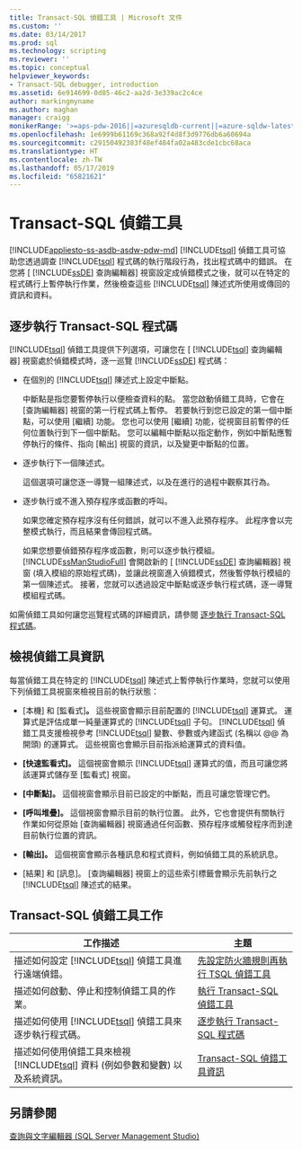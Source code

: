 ```yaml
---
title: Transact-SQL 偵錯工具 | Microsoft 文件
ms.custom: ''
ms.date: 03/14/2017
ms.prod: sql
ms.technology: scripting
ms.reviewer: ''
ms.topic: conceptual
helpviewer_keywords:
- Transact-SQL debugger, introduction
ms.assetid: 6e914699-0d85-46c2-aa2d-3e339ac2c4ce
author: markingmyname
ms.author: maghan
manager: craigg
monikerRange: '>=aps-pdw-2016||=azuresqldb-current||=azure-sqldw-latest||>=sql-server-2016||=sqlallproducts-allversions||>=sql-server-linux-2017||=azuresqldb-mi-current'
ms.openlocfilehash: 1e6999b61169c368a92f4d8f3d9776db6a60694a
ms.sourcegitcommit: c29150492383f48ef484fa02a483cde1cbc68aca
ms.translationtype: HT
ms.contentlocale: zh-TW
ms.lasthandoff: 05/17/2019
ms.locfileid: "65821621"
---
```

# <a name="transact-sql-debugger"></a>Transact-SQL 偵錯工具
[!INCLUDE[appliesto-ss-asdb-asdw-pdw-md](../../includes/appliesto-ss-asdb-asdw-pdw-md.md)]
  [!INCLUDE[tsql](../../includes/tsql-md.md)] 偵錯工具可協助您透過調查 [!INCLUDE[tsql](../../includes/tsql-md.md)] 程式碼的執行階段行為，找出程式碼中的錯誤。 在您將 [ [!INCLUDE[ssDE](../../includes/ssde-md.md)] 查詢編輯器] 視窗設定成偵錯模式之後，就可以在特定的程式碼行上暫停執行作業，然後檢查這些 [!INCLUDE[tsql](../../includes/tsql-md.md)] 陳述式所使用或傳回的資訊和資料。  
  
## <a name="stepping-through-transact-sql-code"></a>逐步執行 Transact-SQL 程式碼  
 [!INCLUDE[tsql](../../includes/tsql-md.md)] 偵錯工具提供下列選項，可讓您在 [ [!INCLUDE[tsql](../../includes/tsql-md.md)] 查詢編輯器] 視窗處於偵錯模式時，逐一巡覽 [!INCLUDE[ssDE](../../includes/ssde-md.md)] 程式碼：  
  
-   在個別的 [!INCLUDE[tsql](../../includes/tsql-md.md)] 陳述式上設定中斷點。  
  
     中斷點是指您要暫停執行以便檢查資料的點。 當您啟動偵錯工具時，它會在 [查詢編輯器] 視窗的第一行程式碼上暫停。 若要執行到您已設定的第一個中斷點，可以使用 [繼續] 功能。 您也可以使用 [繼續] 功能，從視窗目前暫停的任何位置執行到下一個中斷點。 您可以編輯中斷點以指定動作，例如中斷點應暫停執行的條件、指向 [輸出] 視窗的資訊，以及變更中斷點的位置。  
  
-   逐步執行下一個陳述式。  
  
     這個選項可讓您逐一導覽一組陳述式，以及在進行的過程中觀察其行為。  
  
-   逐步執行或不進入預存程序或函數的呼叫。  
  
     如果您確定預存程序沒有任何錯誤，就可以不進入此預存程序。 此程序會以完整模式執行，而且結果會傳回程式碼。  
  
     如果您想要偵錯預存程序或函數，則可以逐步執行模組。 [!INCLUDE[ssManStudioFull](../../includes/ssmanstudiofull-md.md)] 會開啟新的 [ [!INCLUDE[ssDE](../../includes/ssde-md.md)] 查詢編輯器] 視窗 (填入模組的原始程式碼)，並讓此視窗進入偵錯模式，然後暫停執行模組的第一個陳述式。 接著，您就可以透過設定中斷點或逐步執行程式碼，逐一導覽模組程式碼。  
  
 如需偵錯工具如何讓您巡覽程式碼的詳細資訊，請參閱 [逐步執行 Transact-SQL 程式碼](../../relational-databases/scripting/step-through-transact-sql-code.md)。  
  
## <a name="viewing-debugger-information"></a>檢視偵錯工具資訊  
 每當偵錯工具在特定的 [!INCLUDE[tsql](../../includes/tsql-md.md)] 陳述式上暫停執行作業時，您就可以使用下列偵錯工具視窗來檢視目前的執行狀態：  
  
-   [本機] 和 [監看式]**。** 這些視窗會顯示目前配置的 [!INCLUDE[tsql](../../includes/tsql-md.md)] 運算式。 運算式是評估成單一純量運算式的 [!INCLUDE[tsql](../../includes/tsql-md.md)] 子句。 [!INCLUDE[tsql](../../includes/tsql-md.md)] 偵錯工具支援檢視參考 [!INCLUDE[tsql](../../includes/tsql-md.md)] 變數、參數或內建函式 (名稱以 @@ 為開頭) 的運算式。 這些視窗也會顯示目前指派給運算式的資料值。  
  
-   **[快速監看式]。** 這個視窗會顯示 [!INCLUDE[tsql](../../includes/tsql-md.md)] 運算式的值，而且可讓您將該運算式儲存至 [監看式] 視窗。  
  
-   **[中斷點]。** 這個視窗會顯示目前已設定的中斷點，而且可讓您管理它們。  
  
-   **[呼叫堆疊]。** 這個視窗會顯示目前的執行位置。 此外，它也會提供有關執行作業如何從原始 [查詢編輯器] 視窗通過任何函數、預存程序或觸發程序而到達目前執行位置的資訊。  
  
-   **[輸出]。** 這個視窗會顯示各種訊息和程式資料，例如偵錯工具的系統訊息。  
  
-   [結果] 和 [訊息]。 [查詢編輯器] 視窗上的這些索引標籤會顯示先前執行之 [!INCLUDE[tsql](../../includes/tsql-md.md)] 陳述式的結果。  
  
## <a name="transact-sql-debugger-tasks"></a>Transact-SQL 偵錯工具工作  
  
|工作描述|主題|  
|----------------------|-----------|  
|描述如何設定 [!INCLUDE[tsql](../../includes/tsql-md.md)] 偵錯工具進行遠端偵錯。|[先設定防火牆規則再執行 TSQL 偵錯工具](../../relational-databases/scripting/configure-firewall-rules-before-running-the-tsql-debugger.md)|  
|描述如何啟動、停止和控制偵錯工具的作業。|[執行 Transact-SQL 偵錯工具](../../relational-databases/scripting/run-the-transact-sql-debugger.md)|  
|描述如何使用 [!INCLUDE[tsql](../../includes/tsql-md.md)] 偵錯工具來逐步執行程式碼。|[逐步執行 Transact-SQL 程式碼](../../relational-databases/scripting/step-through-transact-sql-code.md)|  
|描述如何使用偵錯工具來檢視 [!INCLUDE[tsql](../../includes/tsql-md.md)] 資料 (例如參數和變數) 以及系統資訊。|[Transact-SQL 偵錯工具資訊](../../relational-databases/scripting/transact-sql-debugger-information.md)|  
  
## <a name="see-also"></a>另請參閱  
 [查詢與文字編輯器 &#40;SQL Server Management Studio&#41;](../../relational-databases/scripting/query-and-text-editors-sql-server-management-studio.md)  
  
  

